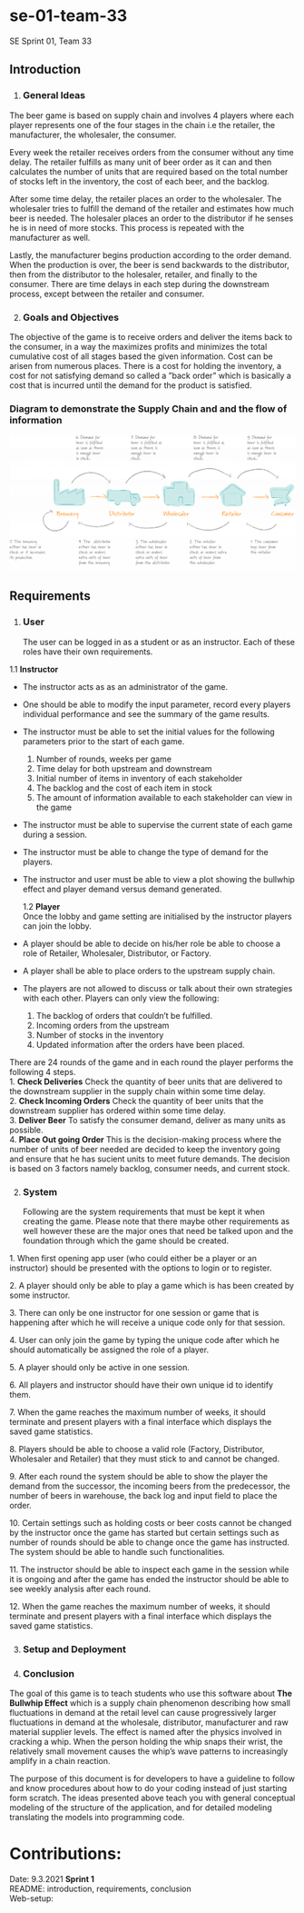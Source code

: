 # se-01-team-33

SE Sprint 01, Team 33

## **Introduction**

1. ### **General Ideas**

The beer game is based on supply chain and involves 4 players where each player represents one of the four stages in the chain i.e the retailer, the manufacturer, the wholesaler, the consumer.

Every week the retailer receives orders from the consumer without any time delay. The retailer fulfills as many unit of beer order as it can and then calculates the number of units that are required based on the total number of stocks left in the inventory, the cost of each beer, and the backlog.

After some time delay, the retailer places an order to the wholesaler. The wholesaler tries to fulfill the demand of the retailer and estimates how much beer is needed. The holesaler places an order to the distributor if he senses he is in need of more stocks. This process is repeated with the manufacturer as well.

Lastly, the manufacturer begins production according to the order demand. When the production is over, the beer is send backwards to the distributor, then from the distributor to the holesaler, retailer, and finally to the consumer. There are time delays in each step during the downstream process, except between the retailer and consumer.

2. ### **Goals and Objectives**

The objective of the game is to receive orders and deliver the items back to the consumer, in a way the maximizes profits and minimizes the total cumulative cost of all stages based the given information. Cost can be arisen from numerous places. There is a cost for holding the inventory, a cost for not satisfying demand so called a ”back order” which is basically a cost that is incurred until the demand for the product is satisfied.

### Diagram to demonstrate the Supply Chain and and the flow of information

![Beer Game Flow](./img/beerGameFlow.png)

## **Requirements**

1. ### **User**
   The user can be logged in as a student or as an instructor. Each of these roles have their own requirements.

1.1 **Instructor**

- The instructor acts as as an administrator of the game.
- One should be able to modify the input parameter, record every players individual performance and see the summary of the game results.
- The instructor must be able to set the initial values for the following parameters prior to the start of each game.
  1. Number of rounds, weeks per game
  2. Time delay for both upstream and downstream
  3. Initial number of items in inventory of each stakeholder
  4. The backlog and the cost of each item in stock
  5. The amount of information available to each stakeholder can view in the game
- The instructor must be able to supervise the current state of each game during a session.
- The instructor must be able to change the type of demand for the players.
- The instructor and user must be able to view a plot showing the bullwhip effect and player demand versus demand generated.

  1.2 **Player**  
  Once the lobby and game setting are initialised by the instructor players can join the lobby.

- A player should be able to decide on his/her role be able to choose a role of Retailer, Wholesaler, Distributor, or Factory.
- A player shall be able to place orders to the upstream supply chain.
- The players are not allowed to discuss or talk about their own strategies with each other. Players can only view the following:
  1. The backlog of orders that couldn’t be fulfilled.
  2. Incoming orders from the upstream
  3. Number of stocks in the inventory
  4. Updated information after the orders have been placed.

There are 24 rounds of the game and in each round the player performs the following 4 steps.  
1\. **Check Deliveries** Check the quantity of beer units that are delivered to the downstream supplier in the supply chain within some time delay.  
2\. **Check Incoming Orders** Check the quantity of beer units that the downstream supplier has ordered within some time delay.  
3\. **Deliver Beer** To satisfy the consumer demand, deliver as many units as possible.  
4\. **Place Out going Order** This is the decision-making process where the number of units of beer needed are decided to keep the inventory going and ensure that he has sucient units to meet future demands. The decision is based on 3 factors namely backlog, consumer needs, and current stock.

2. ### **System**
   Following are the system requirements that must be kept it when creating the game. Please note that there maybe other requirements as well however these are the major ones that need be talked upon and the foundation through which the game should be created.

1\. When first opening app user (who could either be a player or an instructor) should be presented with the options to login or to register.

2\. A player should only be able to play a game which is has been created by some instructor.

3\. There can only be one instructor for one session or game that is happening after which he will receive a unique code only for that session.

4\. User can only join the game by typing the unique code after which he should automatically be assigned the role of a player.

5\. A player should only be active in one session.

6\. All players and instructor should have their own unique id to identify them.

7\. When the game reaches the maximum number of weeks, it should terminate and present players with a final interface which displays the saved game statistics.

8\. Players should be able to choose a valid role (Factory, Distributor, Wholesaler and Retailer) that they must stick to and cannot be changed.

9\. After each round the system should be able to show the player the demand from the successor, the incoming beers from the predecessor, the number of beers in warehouse, the back log and input field to place the order.

10\. Certain settings such as holding costs or beer costs cannot be changed by the instructor once the game has started but certain settings such as number of rounds should be able to change once the game has instructed. The system should be able to handle such functionalities.

11\. The instructor should be able to inspect each game in the session while it is ongoing and after the game has ended the instructor should be able to see weekly analysis after each round.

12\. When the game reaches the maximum number of weeks, it should terminate and present players with a final interface which displays the saved game statistics.

3. ### **Setup and Deployment**

4. ### **Conclusion**

The goal of this game is to teach students who use this software about **The Bullwhip Effect** which is a supply chain phenomenon describing how small fluctuations in demand at the retail level can cause progressively larger fluctuations in demand at the wholesale, distributor, manufacturer and raw material supplier levels. The effect is named after the physics involved in cracking a whip. When the person holding the whip snaps their wrist, the relatively small movement causes the whip’s wave patterns to increasingly amplify in a chain reaction.

The purpose of this document is for developers to have a guideline to follow and know procedures about how to do your coding instead of just starting form scratch. The ideas presented above teach you with general conceptual modeling of the structure of the application, and for detailed modeling translating the models into programming code.

# **Contributions**:

Date: 9.3.2021 **Sprint 1**  
README: introduction, requirements, conclusion  
Web-setup:
